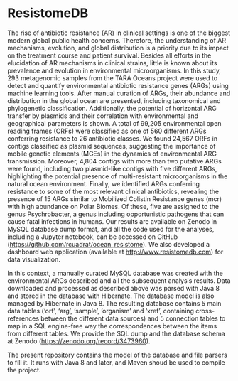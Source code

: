 # ResistomeDB

The rise of antibiotic resistance (AR) in clinical settings is one of the biggest modern global public health concerns. Therefore, the understanding of AR mechanisms, evolution, and global distribution is a priority due to its impact on the treatment course and patient survival. Besides all efforts in the elucidation of AR mechanisms in clinical strains, little is known about its prevalence and evolution in environmental microorganisms. In this study, 293 metagenomic samples from the TARA Oceans project were used to detect and quantify environmental antibiotic resistance genes (ARGs) using machine learning tools. After manual curation of ARGs, their abundance and distribution in the global ocean are presented, including taxonomical and phylogenetic classification.
Additionally, the potential of horizontal ARG transfer by plasmids and their correlation with environmental and geographical parameters is shown. A total of 99,205 environmental open reading frames (ORFs) were classified as one of 560 different ARGs conferring resistance to 26 antibiotic classes. We found 24,567 ORFs in contigs classified as plasmid sequences, suggesting the importance of mobile genetic elements (MGEs) in the dynamics of environmental ARG transmission. Moreover, 4,804 contigs with more than two putative ARGs were found, including two plasmid-like contigs with five different ARGs, highlighting the potential presence of multi-resistant microorganisms in the natural ocean environment. Finally, we identified ARGs conferring resistance to some of the most relevant clinical antibiotics, revealing the presence of 15 ARGs similar to Mobilized Colistin Resistance genes (mcr) with high abundance on Polar Biomes. Of these, five are assigned to the genus Psychrobacter, a genus including opportunistic pathogens that can cause fatal infections in humans. Our results are available on Zenodo in MySQL database dump format, and all the code used for the analyses, including a Jupyter notebook, can be accessed on GitHub (https://github.com/rcuadrat/ocean_resistome). We also developed a dashboard web application (available at http://www.resistomedb.com) for data visualization.


In this context, a manually curated MySQL database was created with the environmental ARGs described and all the subsequent analysis results. Data downloaded and processed as described above was parsed with Java 8 and stored in the database with Hibernate. The database model is also managed by Hibernate in Java 8. The resulting database contains 5 main data tables (‘orf’, ‘arg’, ‘sample’, ‘organism’ and ‘xref’, containing cross-references between the different data sources) and 5 connection tables to map in a SQL engine-free way the correspondences between the items from different tables. We provide the SQL dump and the database schema at Zenodo (https://zenodo.org/record/3473960). 

The present repository contains the model of the database and file parsers to fill it. It runs with Java 8 and later, and Maven shoud be used to compile the project.




